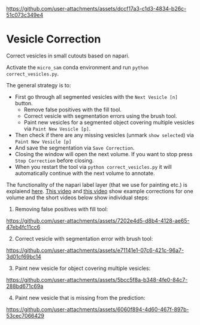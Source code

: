 
https://github.com/user-attachments/assets/dccf17a3-c1d3-4834-b26c-51c073c349e4
# Vesicle Correction

Correct vesicles in small cutouts based on napari.

Activate the `micro_sam` conda environment and run `python correct_vesicles.py`.

The general strategy is to:
- First go through all segmented vesicles with the `Next Vesicle [n]` button.
    - Remove false positives with the fill tool.
    - Correct vesicle with segmentation errors using the brush tool.
    - Paint new vesicles for a segmented object covering multiple vesicles via `Paint New Vesicle [p]`.
- Then check if there are any missing vesicles (unmark `show selected`) via `Paint New Vesicle [p]`
- And save the segmentation via `Save Correction`.
- Closing the window will open the next volume. If you want to stop press `Stop Correction` before closing.
- When you restart the tool via `python correct_vesicles.py` it will automatically continue with the next volume to annotate.

The functionality of the napari label layer (that we use for painting etc.) is explaiend [here](https://napari.org/stable/howtos/layers/labels.html).
[This video](https://drive.google.com/file/d/1bnV1I3ojbPXadxPqqMTlNnlFiAZYtJHi/view?usp=sharing) and [this video](https://drive.google.com/file/d/1Ovh7rxIjRyxMfk9Q_s2RSieXw0V3Ut_V/view?usp=sharing) show example corrections for one volume and the short videos below show individual steps:

1. Removing false positives with fill tool:

https://github.com/user-attachments/assets/7202e4d5-d8b4-4128-ae65-47eb4fc11cc6

2. Correct vesicle with segmentation error with brush tool:

https://github.com/user-attachments/assets/e71141e1-07c6-421c-96a7-3d01cf69bc14

3. Paint new vesicle for object covering multiple vesicles:

https://github.com/user-attachments/assets/5bcc5f8a-b348-4fe0-84c7-288bd671c69a

4. Paint new vesicle that is missing from the prediction:

https://github.com/user-attachments/assets/6060f894-4d60-467f-897b-53cec7066429
